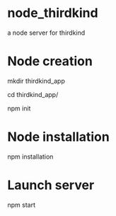 # node_thirdkind
a node server for thirdkind

# Node creation
mkdir thirdkind_app

cd thirdkind_app/

npm init

# Node installation
npm installation

# Launch server
npm start
